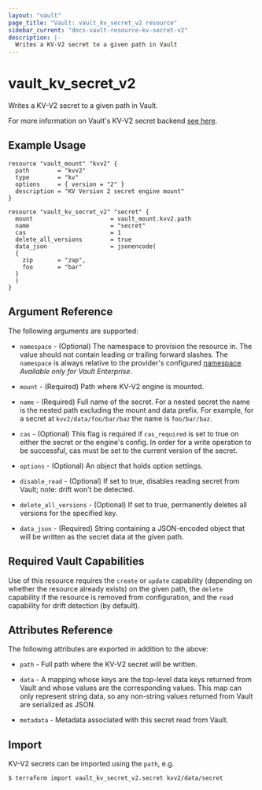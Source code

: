 ```yaml
---
layout: "vault"
page_title: "Vault: vault_kv_secret_v2 resource"
sidebar_current: "docs-vault-resource-kv-secret-v2"
description: |-
  Writes a KV-V2 secret to a given path in Vault
---
```


# vault\_kv\_secret\_v2

Writes a KV-V2 secret to a given path in Vault.

For more information on Vault's KV-V2 secret backend
[see here](https://www.vaultproject.io/docs/secrets/kv/kv-v2).

## Example Usage

```hcl
resource "vault_mount" "kvv2" {
  path        = "kvv2"
  type        = "kv"
  options     = { version = "2" }
  description = "KV Version 2 secret engine mount"
}

resource "vault_kv_secret_v2" "secret" {
  mount                      = vault_mount.kvv2.path
  name                       = "secret"
  cas                        = 1
  delete_all_versions        = true
  data_json                  = jsonencode(
  {
    zip       = "zap",
    foo       = "bar"
  }
  )
}
```

## Argument Reference

The following arguments are supported:

* `namespace` - (Optional) The namespace to provision the resource in.
  The value should not contain leading or trailing forward slashes.
  The `namespace` is always relative to the provider's configured [namespace](/docs/providers/vault#namespace).
  *Available only for Vault Enterprise*.

* `mount` - (Required) Path where KV-V2 engine is mounted.

* `name` - (Required) Full name of the secret. For a nested secret
  the name is the nested path excluding the mount and data
  prefix. For example, for a secret at `kvv2/data/foo/bar/baz`
  the name is `foo/bar/baz`.

* `cas` - (Optional) This flag is required if `cas_required` is set to true
  on either the secret or the engine's config. In order for a
  write operation to be successful, cas must be set to the current version
  of the secret.

* `options` - (Optional) An object that holds option settings.

* `disable_read` - (Optional) If set to true, disables reading secret from Vault;
  note: drift won't be detected.

* `delete_all_versions` - (Optional) If set to true, permanently deletes all
  versions for the specified key.

* `data_json` - (Required) String containing a JSON-encoded object that will be
  written as the secret data at the given path.

## Required Vault Capabilities

Use of this resource requires the `create` or `update` capability
(depending on whether the resource already exists) on the given path,
the `delete` capability if the resource is removed from configuration,
and the `read` capability for drift detection (by default).

## Attributes Reference

The following attributes are exported in addition to the above:

* `path` - Full path where the KV-V2 secret will be written.

* `data` - A mapping whose keys are the top-level data keys returned from
Vault and whose values are the corresponding values. This map can only
represent string data, so any non-string values returned from Vault are
serialized as JSON.

* `metadata` - Metadata associated with this secret read from Vault.

## Import

KV-V2 secrets can be imported using the `path`, e.g.

```
$ terraform import vault_kv_secret_v2.secret kvv2/data/secret
```

